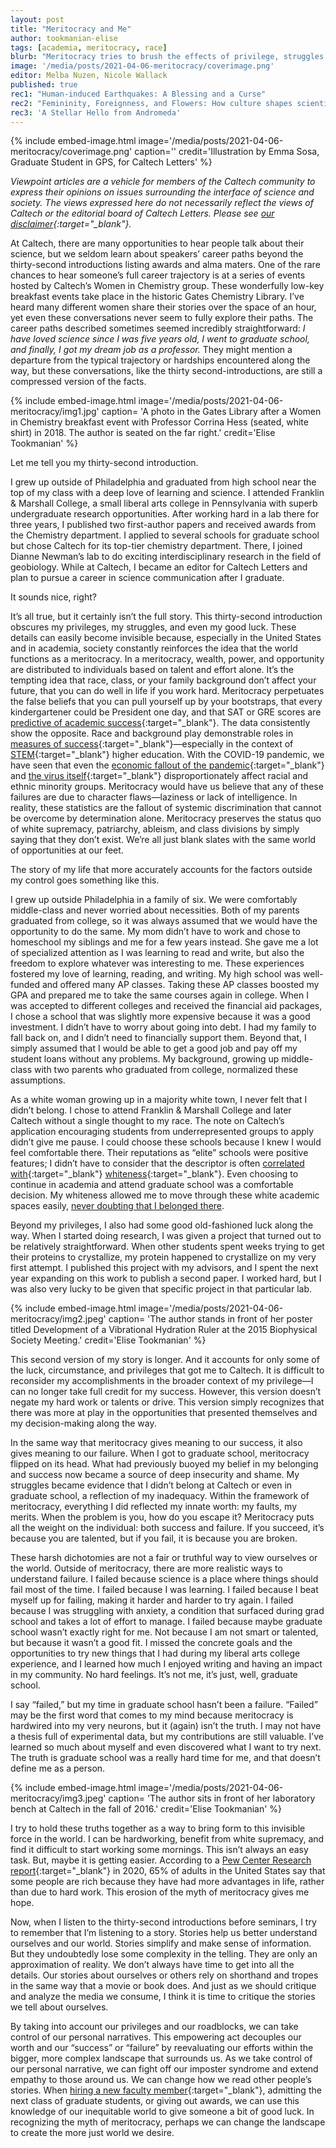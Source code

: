 ```yaml
---
layout: post
title: "Meritocracy and Me"
author: tookmanian-elise
tags: [academia, meritocracy, race]
blurb: "Meritocracy tries to brush the effects of privilege, struggles, and luck under the rug, asserting instead that success and failure are based on personal merit alone. In this personal essay, Elise attempts to dismantle the myth of meritocracy in her own story."
image: '/media/posts/2021-04-06-meritocracy/coverimage.png'
editor: Melba Nuzen, Nicole Wallack
published: true
rec1: "Human-induced Earthquakes: A Blessing and a Curse"
rec2: "Femininity, Foreignness, and Flowers: How culture shapes scientific discovery"
rec3: 'A Stellar Hello from Andromeda'
---
```

{% include embed-image.html image='/media/posts/2021-04-06-meritocracy/coverimage.png' caption='' credit='Illustration by Emma Sosa, Graduate Student in GPS, for Caltech Letters' %}

*Viewpoint articles are a vehicle for members of the Caltech community to express their opinions on issues surrounding the interface of science and society. The views expressed here do not necessarily reflect the views of Caltech or the editorial board of Caltech Letters. Please see [our disclaimer](https://caltechletters.org/disclaimer/){:target="_blank"}.*

<span class="first-letter">A</span>t Caltech, there are many opportunities to hear people talk about their science, but we seldom learn about speakers’ career paths beyond the thirty-second introductions listing awards and alma maters. One of the rare chances to hear someone’s full career trajectory is at a series of events hosted by Caltech’s Women in Chemistry group. These wonderfully low-key breakfast events take place in the historic Gates Chemistry Library. I’ve heard many different women share their stories over the space of an hour, yet even these conversations never seem to fully explore their paths. The career paths described sometimes seemed incredibly straightforward: _I have loved science since I was five years old, I went to graduate school, and finally, I got my dream job as a professor._ They might mention a departure from the typical trajectory or hardships encountered along the way, but these conversations, like the thirty second-introductions, are still a compressed version of the facts. 

{% include embed-image.html image='/media/posts/2021-04-06-meritocracy/img1.jpg' caption= 'A photo in the Gates Library after a Women in Chemistry breakfast event with Professor Corrina Hess (seated, white shirt) in 2018. The author is seated on the far right.' credit='Elise Tookmanian' %}

Let me tell you my thirty-second introduction.  

I grew up outside of Philadelphia and graduated from high school near the top of my class with a deep love of learning and science. I attended Franklin & Marshall College, a small liberal arts college in Pennsylvania with superb undergraduate research opportunities. After working hard in a lab there for three years, I published two first-author papers and received awards from the Chemistry department. I applied to several schools for graduate school but chose Caltech for its top-tier chemistry department. There, I joined Dianne Newman’s lab to do exciting interdisciplinary research in the field of geobiology. While at Caltech, I became an editor for Caltech Letters and plan to pursue a career in science communication after I graduate.

It sounds nice, right? 

It’s all true, but it certainly isn’t the full story. This thirty-second introduction obscures my privileges, my struggles, and even my good luck. These details can easily become invisible because, especially in the United States and in academia, society constantly reinforces the idea that the world functions as a meritocracy. In a meritocracy, wealth, power, and opportunity are distributed to individuals based on talent and effort alone. It’s the tempting idea that race, class, or your family background don’t affect your future, that you can do well in life if you work hard. Meritocracy perpetuates the false beliefs that you can pull yourself up by your bootstraps, that every kindergartener could be President one day, and that SAT or GRE scores are [predictive of academic success](https://caltechletters.org/viewpoints/gre-selects){:target="_blank"}. The data consistently show the opposite. Race and background play demonstrable roles in [measures of success](https://www.pewresearch.org/interactives/racial-and-ethnic-gaps-in-the-u-s-persist-on-key-demographic-indicators/){:target="_blank"}—especially in the context of [STEM](https://heri.ucla.edu/nih/downloads/ASHE2013-URM-Grad-Students-in-STEM.pdf){:target="_blank"} higher education. With the COVID-19 pandemic, we have seen that even the [economic fallout of the pandemic](https://www.pewresearch.org/fact-tank/2020/05/05/financial-and-health-impacts-of-covid-19-vary-widely-by-race-and-ethnicity/){:target="_blank"} and [the virus itself](cdc.gov/coronavirus/2019-ncov/community/health-equity/race-ethnicity.html?CDC_AA_refVal=https%3A%2F%2Fwww.cdc.gov%2Fcoronavirus%2F2019-ncov%2Fneed-extra-precautions%2Fracial-ethnic-minorities.html){:target="_blank"} disproportionately affect racial and ethnic minority groups. Meritocracy would have us believe that any of these failures are due to character flaws—laziness or lack of intelligence. In reality, these statistics are the fallout of systemic discrimination that cannot be overcome by determination alone. Meritocracy preserves the status quo of white supremacy, patriarchy, ableism, and class divisions by simply saying that they don’t exist. We’re all just blank slates with the same world of opportunities at our feet. 

The story of my life that more accurately accounts for the factors outside my control goes something like this.

I grew up outside Philadelphia in a family of six. We were comfortably middle-class and never worried about necessities. Both of my parents graduated from college, so it was always assumed that we would have the opportunity to do the same. My mom didn’t have to work and chose to homeschool my siblings and me for a few years instead. She gave me a lot of specialized attention as I was learning to read and write, but also the freedom to explore whatever was interesting to me. These experiences fostered my love of learning, reading, and writing. My high school was well-funded and offered many AP classes. Taking these AP classes boosted my GPA and prepared me to take the same courses again in college. When I was accepted to different colleges and received the financial aid packages, I chose a school that was slightly more expensive because it was a good investment. I didn’t have to worry about going into debt. I had my family to fall back on, and I didn’t need to financially support them. Beyond that, I simply assumed that I would be able to get a good job and pay off my student loans without any problems. My background, growing up middle-class with two parents who graduated from college, normalized these assumptions.

As a white woman growing up in a majority white town, I never felt that I didn’t belong. I chose to attend Franklin & Marshall College and later Caltech without a single thought to my race. The note on Caltech’s application encouraging students from underrepresented groups to apply didn’t give me pause. I could choose these schools because I knew I would feel comfortable there. Their reputations as “elite” schools were positive features; I didn’t have to consider that the descriptor is often [correlated with](https://www.chronicle.com/article/u-s-higher-education-system-perpetuates-white-privilege-report-says/){:target="_blank"} [whiteness](https://www.nytimes.com/2018/07/24/opinion/affirmative-action-new-york-harvard.html){:target="_blank"}. Even choosing to continue in academia and attend graduate school was a comfortable decision. My whiteness allowed me to move through these white academic spaces easily, [never doubting that I belonged there](https://www.nature.com/articles/d41586-020-01741-7).

Beyond my privileges, I also had some good old-fashioned luck along the way. When I started doing research, I was given a project that turned out to be relatively straightforward. When other students spent weeks trying to get their proteins to crystallize, my protein happened to crystallize on my very first attempt. I published this project with my advisors, and I spent the next year expanding on this work to publish a second paper. I worked hard, but I was also very lucky to be given that specific project in that particular lab.

{% include embed-image.html image='/media/posts/2021-04-06-meritocracy/img2.jpeg' caption= 'The author stands in front of her poster titled Development of a Vibrational Hydration Ruler at the 2015 Biophysical Society Meeting.' credit='Elise Tookmanian' %}

This second version of my story is longer. And it accounts for only some of the luck, circumstance, and privileges that got me to Caltech. It is difficult to reconsider my accomplishments in the broader context of my privilege—I can no longer take full credit for my success. However, this version doesn’t negate my hard work or talents or drive. This version simply recognizes that there was more at play in the opportunities that presented themselves and my decision-making along the way. 

In the same way that meritocracy gives meaning to our success, it also gives meaning to our failure. When I got to graduate school, meritocracy flipped on its head. What had previously buoyed my belief in my belonging and success now became a source of deep insecurity and shame. My struggles became evidence that I didn’t belong at Caltech or even in graduate school, a reflection of my inadequacy. Within the framework of meritocracy, everything I did reflected my innate worth: my faults, my merits. When the problem is you, how do you escape it? Meritocracy puts all the weight on the individual: both success and failure. If you succeed, it’s because you are talented, but if you fail, it is because you are broken. 

These harsh dichotomies are not a fair or truthful way to view ourselves or the world. Outside of meritocracy, there are more realistic ways to understand failure. I failed because science is a place where things should fail most of the time. I failed because I was learning. I failed because I beat myself up for failing, making it harder and harder to try again. I failed because I was struggling with anxiety, a condition that surfaced during grad school and takes a lot of effort to manage. I failed because maybe graduate school wasn’t exactly right for me. Not because I am not smart or talented, but because it wasn’t a good fit. I missed the concrete goals and the opportunities to try new things that I had during my liberal arts college experience, and I learned how much I enjoyed writing and having an impact in my community. No hard feelings. It’s not me, it’s just, well, graduate school. 

I say “failed,” but my time in graduate school hasn’t been a failure. “Failed” may be the first word that comes to my mind because meritocracy is hardwired into my very neurons, but it (again) isn’t the truth. I may not have a thesis full of experimental data, but my contributions are still valuable. I’ve learned so much about myself and even discovered what I want to try next. The truth is graduate school was a really hard time for me, and that doesn’t define me as a person. 

{% include embed-image.html image='/media/posts/2021-04-06-meritocracy/img3.jpeg' caption= 'The author sits in front of her laboratory bench at Caltech in the fall of 2016.' credit='Elise Tookmanian' %}

I try to hold these truths together as a way to bring form to this invisible force in the world. I can be hardworking, benefit from white supremacy, and find it difficult to start working some mornings. This isn’t always an easy task. But, maybe it is getting easier. According to a [Pew Center Research report](https://www.pewresearch.org/politics/2020/03/02/most-americans-point-to-circumstances-not-work-ethic-as-reasons-people-are-rich-or-poor/){:target="_blank"} in 2020, 65% of adults in the United States say that some people are rich because they have had more advantages in life, rather than due to hard work. This erosion of the myth of meritocracy gives me hope.

Now, when I listen to the thirty-second introductions before seminars, I try to remember that I’m listening to a story. Stories help us better understand ourselves and our world. Stories simplify and make sense of information. But they undoubtedly lose some complexity in the telling. They are only an approximation of reality. We don’t always have time to get into all the details. Our stories about ourselves or others rely on shorthand and tropes in the same way that a movie or book does. And just as we should critique and analyze the media we consume, I think it is time to critique the stories we tell about ourselves. 

By taking into account our privileges and our roadblocks, we can take control of our personal narratives. This empowering act decouples our worth and our “success” or “failure” by reevaluating our efforts within the bigger, more complex landscape that surrounds us. As we take control of our personal narrative, we can fight off our imposter syndrome and extend empathy to those around us. We can change how we read other people’s stories. When [hiring a new faculty member](https://www.pewresearch.org/fact-tank/2019/07/31/us-college-faculty-student-diversity/){:target="_blank"}, admitting the next class of graduate students, or giving out awards, we can use this knowledge of our inequitable world to give someone a bit of good luck. In recognizing the myth of meritocracy, perhaps we can change the landscape to create the more just world we desire. 
